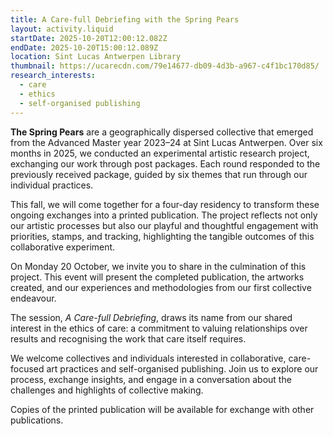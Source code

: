 ```yaml
---
title: A Care-full Debriefing with the Spring Pears
layout: activity.liquid
startDate: 2025-10-20T12:00:12.082Z
endDate: 2025-10-20T15:00:12.089Z
location: Sint Lucas Antwerpen Library
thumbnail: https://ucarecdn.com/79e14677-db09-4d3b-a967-c4f1bc170d85/
research_interests:
  - care
  - ethics
  - self-organised publishing
---
```

<!--StartFragment-->

**The Spring Pears** are a geographically dispersed collective that emerged from the Advanced Master year 2023–24 at Sint Lucas Antwerpen. Over six months in 2025, we conducted an experimental artistic research project, exchanging our work through post packages. Each round responded to the previously received package, guided by six themes that run through our individual practices.

This fall, we will come together for a four-day residency to transform these ongoing exchanges into a printed publication. The project reflects not only our artistic processes but also our playful and thoughtful engagement with priorities, stamps, and tracking, highlighting the tangible outcomes of this collaborative experiment.

On Monday  20 October, we invite you to share in the culmination of this project. This event will present the completed publication, the artworks created, and our experiences and methodologies from our first collective endeavour.

The session, *A Care-full Debriefing*, draws its name from our shared interest in the ethics of care: a commitment to valuing relationships over results and recognising the work that care itself requires.

We welcome collectives and individuals interested in collaborative, care-focused art practices and self-organised publishing. Join us to explore our process, exchange insights, and engage in a conversation about the challenges and highlights of collective making.

Copies of the printed publication will be available for exchange with other publications.

<!--EndFragment-->